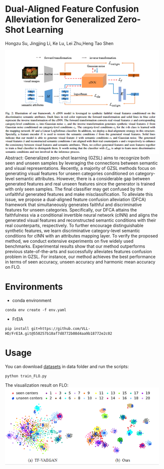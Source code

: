 # Dual-Aligned Feature Confusion Alleviation for Generalized Zero-Shot Learning

Hongzu Su, Jingjing Li, Ke Lu, Lei Zhu,Heng Tao Shen


![](./framework.png)
Abstract: Generalized zero-shot learning (GZSL) aims to recognize both seen and unseen samples by leveraging the connections between semantic and visual representations. Recently, a majority of GZSL methods focus on generating visual features for unseen categories conditioned on category-level semantic attributes. However, there is a considerable gap between generated features and real unseen features since the generator is trained with only seen samples. The final classifier may get confused by the unfaithful generated features and make misclassification. To alleviate this issue, we propose a dual-aligned feature confusion alleviation (DFCA) framework that simultaneously generates faithful and discriminative features for unseen categories.  Specifically, our DFCA attains the faithfulness via a conditional invertible neural network (cINN) and aligns the generated visual features and reconstructed semantic conditions with their real counterparts, respectively. To further encourage distinguishable synthetic features, we learn discriminative category-level semantic conditions for cINN with an attributes mapping layer. To verify the proposed method, we conduct extensive experiments on five widely used benchmarks. Experimental results show that our method outperforms previous state-of-the-arts and successfully alleviates features confusion problem in GZSL. For instance, our method achieves the best performance in terms of seen accuracy, unseen accuracy and harmonic mean accuracy on FLO.

# Environments
- conda environment
```
conda env create -f env.yaml
```
- FrEIA 
```
pip install git+https://github.com/VLL-HD/FrEIA.git@550257b10af7d8772b08d4aa9b18772e2c02 
```

# Usage

You can download [datasets](https://drive.google.com/drive/folders/1IcQWpKk9ZBYlE1x4rRKsF9kdj5KXe6PA?usp=sharing) in data folder and run the scripts:
```
python train_FLO.py
```
The visualization result on FLO:
![](./FLO.png)